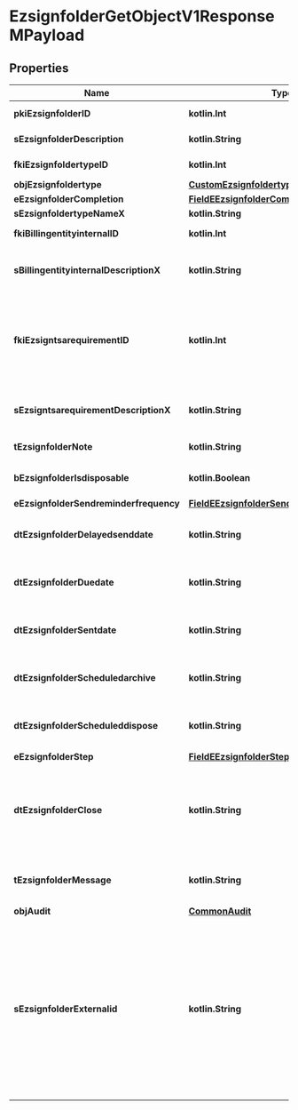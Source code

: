 
# EzsignfolderGetObjectV1ResponseMPayload

## Properties
Name | Type | Description | Notes
------------ | ------------- | ------------- | -------------
**pkiEzsignfolderID** | **kotlin.Int** | The unique ID of the Ezsignfolder | 
**sEzsignfolderDescription** | **kotlin.String** | The description of the Ezsignfolder | 
**fkiEzsignfoldertypeID** | **kotlin.Int** | The unique ID of the Ezsignfoldertype. |  [optional]
**objEzsignfoldertype** | [**CustomEzsignfoldertypeResponse**](CustomEzsignfoldertypeResponse.md) |  |  [optional]
**eEzsignfolderCompletion** | [**FieldEEzsignfolderCompletion**](FieldEEzsignfolderCompletion.md) |  |  [optional]
**sEzsignfoldertypeNameX** | **kotlin.String** |  |  [optional]
**fkiBillingentityinternalID** | **kotlin.Int** | The unique ID of the Billingentityinternal. |  [optional]
**sBillingentityinternalDescriptionX** | **kotlin.String** | The description of the Billingentityinternal in the language of the requester |  [optional]
**fkiEzsigntsarequirementID** | **kotlin.Int** | The unique ID of the Ezsigntsarequirement.  Determine if a Time Stamping Authority should add a timestamp on each of the signature. Valid values:  |Value|Description| |-|-| |1|No. TSA Timestamping will requested. This will make all signatures a lot faster since no round-trip to the TSA server will be required. Timestamping will be made using eZsign server&#39;s time.| |2|Best effort. Timestamping from a Time Stamping Authority will be requested but is not mandatory. In the very improbable case it cannot be completed, the timestamping will be made using eZsign server&#39;s time. **Additional fee applies**| |3|Mandatory. Timestamping from a Time Stamping Authority will be requested and is mandatory. In the very improbable case it cannot be completed, the signature will fail and the user will be asked to retry. **Additional fee applies**| |  [optional]
**sEzsigntsarequirementDescriptionX** | **kotlin.String** | The description of the Ezsigntsarequirement in the language of the requester |  [optional]
**tEzsignfolderNote** | **kotlin.String** | Note about the Ezsignfolder |  [optional]
**bEzsignfolderIsdisposable** | **kotlin.Boolean** | If the Ezsigndocument can be disposed |  [optional]
**eEzsignfolderSendreminderfrequency** | [**FieldEEzsignfolderSendreminderfrequency**](FieldEEzsignfolderSendreminderfrequency.md) |  |  [optional]
**dtEzsignfolderDelayedsenddate** | **kotlin.String** | The date and time at which the Ezsignfolder will be sent in the future. |  [optional]
**dtEzsignfolderDuedate** | **kotlin.String** | The maximum date and time at which the Ezsignfolder can be signed. |  [optional]
**dtEzsignfolderSentdate** | **kotlin.String** | The date and time at which the Ezsignfolder was sent the last time. |  [optional]
**dtEzsignfolderScheduledarchive** | **kotlin.String** | The scheduled date and time at which the Ezsignfolder should be archived. |  [optional]
**dtEzsignfolderScheduleddispose** | **kotlin.String** | The scheduled date at which the Ezsignfolder should be Disposed. |  [optional]
**eEzsignfolderStep** | [**FieldEEzsignfolderStep**](FieldEEzsignfolderStep.md) |  |  [optional]
**dtEzsignfolderClose** | **kotlin.String** | The date and time at which the Ezsignfolder was closed. Either by applying the last signature or by completing it prematurely. |  [optional]
**tEzsignfolderMessage** | **kotlin.String** | A custom text message that will be added to the email sent. |  [optional]
**objAudit** | [**CommonAudit**](CommonAudit.md) |  |  [optional]
**sEzsignfolderExternalid** | **kotlin.String** | This field can be used to store an External ID from the client&#39;s system.  Anything can be stored in this field, it will never be evaluated by the eZmax system and will be returned AS-IS.  To store multiple values, consider using a JSON formatted structure, a URL encoded string, a CSV or any other custom format.  |  [optional]



